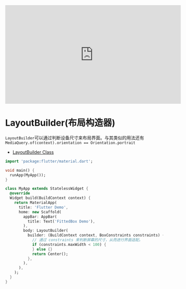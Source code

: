 
<iframe width="560" height="315" src="https://www.youtube.com/embed/IYDVcriKjsw" frameborder="0" allow="accelerometer; autoplay; encrypted-media; gyroscope; picture-in-picture" allowfullscreen></iframe>

# LayoutBuilder(布局构造器)

`LayoutBuilder`可以通过判断设备尺寸来布局界面。与其类似的用法还有`MediaQuery.of(context).orientation == Orientation.portrait`

* [LayoutBuilder Class](https://api.flutter.dev/flutter/widgets/LayoutBuilder-class.html)

```dart
import 'package:flutter/material.dart';

void main() {
  runApp(MyApp());
}

class MyApp extends StatelessWidget {
  @override
  Widget build(BuildContext context) {
    return MaterialApp(
      title: 'Flutter Demo',
      home: new Scaffold(
        appBar: AppBar(
          title: Text('FittedBox Demo'),
        ),
        body: LayoutBuilder(
          builder: (BuildContext context, BoxConstraints constraints) {
            // 通过 constraints 来判断屏幕的尺寸，从而进行界面适配。
            if (constraints.maxWidth < 100) {
            } else {}
            return Center();
          },
        ),
      ),
    );
  }
}
```
